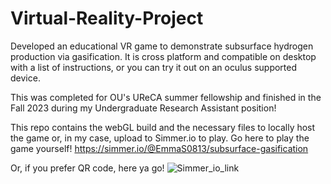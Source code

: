 # Virtual-Reality-Project
Developed an educational VR game to demonstrate subsurface hydrogen production via gasification. It is cross platform and compatible on desktop with a list of instructions, or you can try it out on an oculus supported device.

This was completed for OU's UReCA summer fellowship and finished in the Fall 2023 during my Undergraduate Research Assistant position!

This repo contains the webGL build and the necessary files to locally host the game or, in my case, upload to Simmer.io to play.
Go here to play the game yourself! https://simmer.io/@EmmaS0813/subsurface-gasification

Or, if you prefer QR code, here ya go!
![Simmer_io_link](https://github.com/Emmas0813/Virtual-Reality-Project/assets/112003450/dbad756a-1f55-400d-98b1-5a01dc385573)
